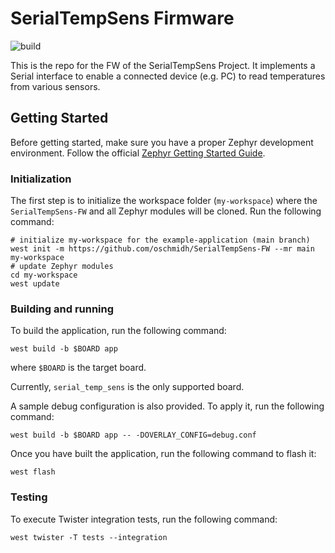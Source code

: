# SerialTempSens Firmware
![build](https://github.com/oschmidh/SerialTempSens-FW/actions/workflows/build.yml/badge.svg?branch=main)

This is the repo for the FW of the SerialTempSens Project.
It implements a Serial interface to enable a connected device (e.g. PC) to read temperatures from various sensors.

## Getting Started

Before getting started, make sure you have a proper Zephyr development
environment. Follow the official
[Zephyr Getting Started Guide](https://docs.zephyrproject.org/latest/getting_started/index.html).

### Initialization

The first step is to initialize the workspace folder (``my-workspace``) where
the ``SerialTempSens-FW`` and all Zephyr modules will be cloned. Run the following
command:

```shell
# initialize my-workspace for the example-application (main branch)
west init -m https://github.com/oschmidh/SerialTempSens-FW --mr main my-workspace
# update Zephyr modules
cd my-workspace
west update
```

### Building and running

To build the application, run the following command:

```shell
west build -b $BOARD app
```

where `$BOARD` is the target board.

Currently, `serial_temp_sens` is the only supported board.

A sample debug configuration is also provided. To apply it, run the following
command:

```shell
west build -b $BOARD app -- -DOVERLAY_CONFIG=debug.conf
```

Once you have built the application, run the following command to flash it:

```shell
west flash
```

### Testing

To execute Twister integration tests, run the following command:

```shell
west twister -T tests --integration
```
